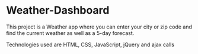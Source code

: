 # Weather-Dashboard
This project is a Weather app where you can enter your city or zip code and find the current weather as well as a 5-day forecast. 

Technologies used are HTML, CSS, JavaScript, jQuery and ajax calls
